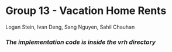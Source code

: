 # Group 13 - Vacation Home Rents

Logan Stein, Ivan Deng, Sang Nguyen, Sahil Chauhan

### _The implementation code is inside the vrh directory_
